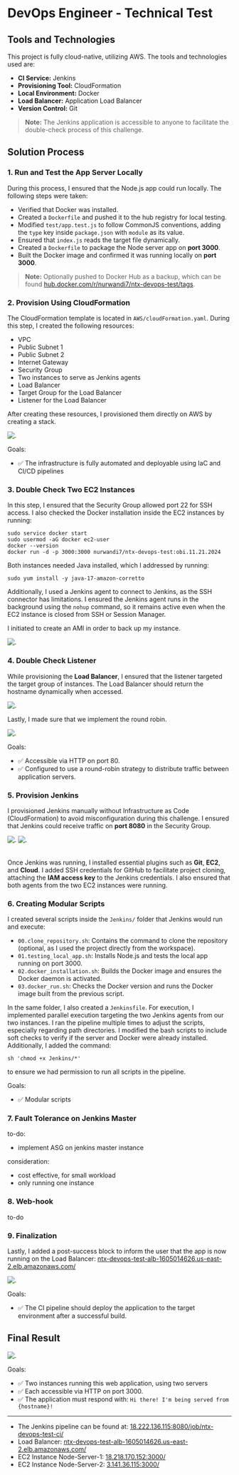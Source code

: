 # DevOps Engineer - Technical Test

## Tools and Technologies

This project is fully cloud-native, utilizing AWS. The tools and technologies used are:

- **CI Service:** Jenkins
- **Provisioning Tool:** CloudFormation
- **Local Environment:** Docker
- **Load Balancer:** Application Load Balancer
- **Version Control:** Git

> **Note:** The Jenkins application is accessible to anyone to facilitate the double-check process of this challenge.

## Solution Process

### 1. Run and Test the App Server Locally

During this process, I ensured that the Node.js app could run locally. The following steps were taken:

- Verified that Docker was installed.
- Created a `Dockerfile` and pushed it to the hub registry for local testing.
- Modified `test/app.test.js` to follow CommonJS conventions, adding the `type` key inside `package.json` with `module` as its value.
- Ensured that `index.js` reads the target file dynamically.
- Created a `Dockerfile` to package the Node server app on **port 3000**.
- Built the Docker image and confirmed it was running locally on **port 3000**.
> **Note:** Optionally pushed to Docker Hub as a backup, which can be found [hub.docker.com/r/nurwandi7/ntx-devops-test/tags](https://hub.docker.com/r/nurwandi7/ntx-devops-test/tags).

### 2. Provision Using CloudFormation

The CloudFormation template is located in `AWS/cloudFormation.yaml`. During this step, I created the following resources:

- VPC
- Public Subnet 1
- Public Subnet 2
- Internet Gateway
- Security Group
- Two instances to serve as Jenkins agents
- Load Balancer
- Target Group for the Load Balancer
- Listener for the Load Balancer

After creating these resources, I provisioned them directly on AWS by creating a stack.

![.](https://hadith-of-the-day-replication-9162024.s3.us-east-1.amazonaws.com/gif/Screenshot+2024-11-23+040000.png)

Goals:
- ✅ The infrastructure is fully automated and deployable using IaC and CI/CD pipelines

### 3. Double Check Two EC2 Instances

In this step, I ensured that the Security Group allowed port 22 for SSH access. I also checked the Docker installation inside the EC2 instances by running:
```
sudo service docker start
sudo usermod -aG docker ec2-user
docker --version
docker run -d -p 3000:3000 nurwandi7/ntx-devops-test:obi.11.21.2024
```

Both instances needed Java installed, which I addressed by running:

```
sudo yum install -y java-17-amazon-corretto
```

Additionally, I used a Jenkins agent to connect to Jenkins, as the SSH connector has limitations. I ensured the Jenkins agent runs in the background using the `nohup` command, so it remains active even when the EC2 instance is closed from SSH or Session Manager.

I initiated to create an AMI in order to back up my instance.

![.](https://hadith-of-the-day-replication-9162024.s3.us-east-1.amazonaws.com/gif/Screenshot+2024-11-22+181534.png)

### 4. Double Check Listener

While provisioning the **Load Balancer**, I ensured that the listener targeted the target group of instances. The Load Balancer should return the hostname dynamically when accessed.

![.](https://hadith-of-the-day-replication-9162024.s3.us-east-1.amazonaws.com/gif/Screenshot+2024-11-22+060444.png)

Lastly, I made sure that we implement the round robin.

![.](https://hadith-of-the-day-replication-9162024.s3.us-east-1.amazonaws.com/gif/Screenshot+2024-11-22+060136.png)

Goals:
- ✅ Accessible via HTTP on port 80.  
- ✅ Configured to use a round-robin strategy to distribute traffic between application servers.

### 5. Provision Jenkins

I provisioned Jenkins manually without Infrastructure as Code (CloudFormation) to avoid misconfiguration during this challenge. I ensured that Jenkins could receive traffic on **port 8080** in the Security Group.

<img src="https://hadith-of-the-day-replication-9162024.s3.us-east-1.amazonaws.com/gif/Screenshot+2024-11-22+063433.png" alt="." style="margin-bottom: 20px;" />
<img src="https://hadith-of-the-day-replication-9162024.s3.us-east-1.amazonaws.com/gif/Screenshot+2024-11-22+074408.png" alt="." />

Once Jenkins was running, I installed essential plugins such as **Git**, **EC2**, and **Cloud**. I added SSH credentials for GitHub to facilitate project cloning, attaching the **IAM access key** to the Jenkins credentials. I also ensured that both agents from the two EC2 instances were running.

### 6. Creating Modular Scripts

I created several scripts inside the `Jenkins/` folder that Jenkins would run and execute:

- `00.clone_repository.sh`: Contains the command to clone the repository (optional, as I used the project directly from the workspace).
- `01.testing_local_app.sh`: Installs Node.js and tests the local app running on port 3000.
- `02.docker_installation.sh`: Builds the Docker image and ensures the Docker daemon is activated.
- `03.docker_run.sh`: Checks the Docker version and runs the Docker image built from the previous script.

In the same folder, I also created a `Jenkinsfile`. For execution, I implemented parallel execution targeting the two Jenkins agents from our two instances. I ran the pipeline multiple times to adjust the scripts, especially regarding path directories. I modified the bash scripts to include soft checks to verify if the server and Docker were already installed. Additionally, I added the command:

```
sh 'chmod +x Jenkins/*'
```

to ensure we had permission to run all scripts in the pipeline.

Goals:
- ✅ Modular scripts

### 7. Fault Tolerance on Jenkins Master

to-do:
- implement ASG on jenkins master instance

consideration:
- cost effective, for small workload
- only running one instance

### 8. Web-hook

to-do

### 9. Finalization

Lastly, I added a post-success block to inform the user that the app is now running on the Load Balancer: [ntx-devops-test-alb-1605014626.us-east-2.elb.amazonaws.com/](http://ntx-devops-test-alb-1605014626.us-east-2.elb.amazonaws.com/)


![.](https://hadith-of-the-day-replication-9162024.s3.us-east-1.amazonaws.com/gif/Screenshot+2024-11-22+225920.png)

Goals:
- ✅ The CI pipeline should deploy the application to the target environment after a successful build.

## Final Result

![.](https://hadith-of-the-day-replication-9162024.s3.us-east-1.amazonaws.com/gif/ntx-01.gif)

Goals:
- ✅ Two instances running this web application, using two servers
- ✅ Each accessible via HTTP on port 3000.
- ✅ The application must respond with:
`Hi there! I'm being served from {hostname}!`
---
- The Jenkins pipeline can be found at: [18.222.136.115:8080/job/ntx-devops-test-ci/](http://18.222.136.115:8080/job/ntx-devops-test-ci/)
- Load Balancer: [ntx-devops-test-alb-1605014626.us-east-2.elb.amazonaws.com/](http://ntx-devops-test-alb-1605014626.us-east-2.elb.amazonaws.com/)
- EC2 Instance Node-Server-1: [18.218.170.152:3000/](http://18.218.170.152:3000/)
- EC2 Instance Node-Server-2: [3.141.36.115:3000/](http://3.141.36.115:3000/)
